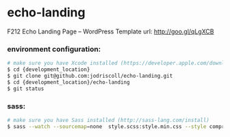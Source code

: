 # echo-landing
F212 Echo Landing Page – WordPress Template
url: http://goo.gl/qLgXCB

### environment configuration:
```bash
# make sure you have Xcode installed (https://developer.apple.com/download)
$ cd {development_location}
$ git clone git@github.com:jodriscoll/echo-landing.git
$ cd {development_location}/echo-landing
$ git status
```

### sass:
```bash
# make sure you have Sass installed (http://sass-lang.com/install)
$ sass --watch --sourcemap=none  style.scss:style.min.css --style compressed
```
